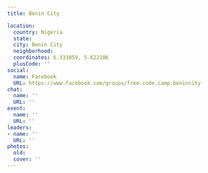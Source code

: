 ```yaml
---
title: Benin City

location:
  country: Nigeria
  state: 
  city: Benin City
  neighborhood: 
  coordinates: 6.333059, 5.622106
  plusCode: ''
social:
  name: Facebook
  URL: https://www.facebook.com/groups/free.code.camp.benincity
chat:
  name: ''
  URL: ''
event:
  name: ''
  URL: ''
leaders:
- name: ''
  URL: ''
photos:
  old: 
  cover: ''
---
```

